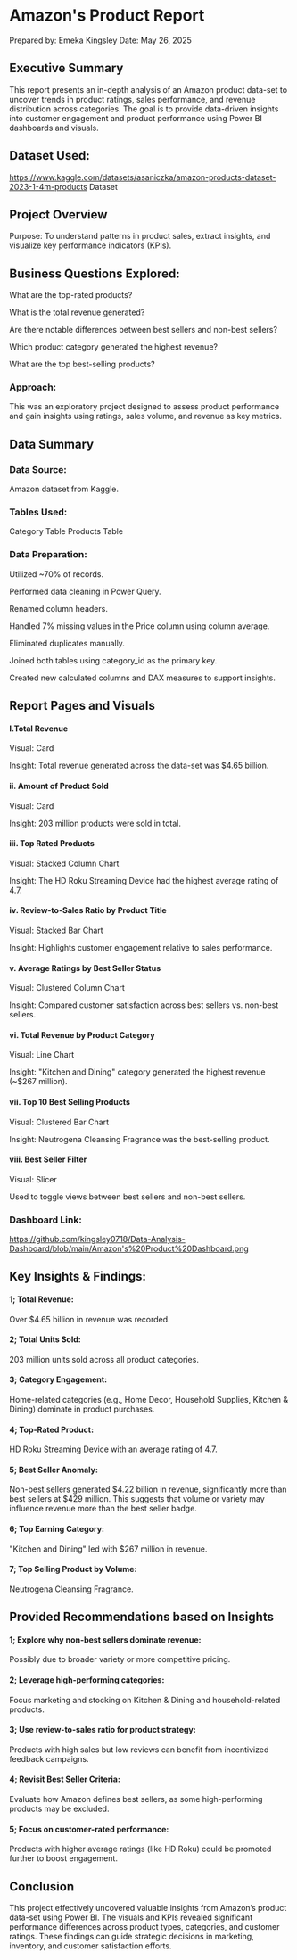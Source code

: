 # Amazon's Product Report
Prepared by: Emeka Kingsley
Date: May 26, 2025

## Executive Summary
This report presents an in-depth analysis of an Amazon product data-set to uncover trends in product ratings, sales performance, and revenue distribution across categories. The goal is to provide data-driven insights into customer engagement and product performance using Power BI dashboards and visuals.

## Dataset Used:
https://www.kaggle.com/datasets/asaniczka/amazon-products-dataset-2023-1-4m-products Dataset

## Project Overview
Purpose: To understand patterns in product sales, extract insights, and visualize key performance indicators (KPIs).

## Business Questions Explored:
What are the top-rated products?

What is the total revenue generated?

Are there notable differences between best sellers and non-best sellers?

Which product category generated the highest revenue?

What are the top best-selling products?

### Approach:
This was an exploratory project designed to assess product performance and gain insights using ratings, sales volume, and revenue as key metrics.

## Data Summary
### Data Source:
Amazon dataset from Kaggle.
### Tables Used:
Category Table
Products Table
### Data Preparation:
Utilized ~70% of records.

Performed data cleaning in Power Query.

Renamed column headers.

Handled 7% missing values in the Price column using column average.

Eliminated duplicates manually.

Joined both tables using category_id as the primary key.

Created new calculated columns and DAX measures to support insights.

## Report Pages and Visuals
#### I.Total Revenue

Visual: Card

Insight: Total revenue generated across the data-set was $4.65 billion.


#### ii. Amount of Product Sold

Visual: Card

Insight: 203 million products were sold in total.


#### iii. Top Rated Products

Visual: Stacked Column Chart

Insight: The HD Roku Streaming Device had the highest average rating of 4.7.


#### iv. Review-to-Sales Ratio by Product Title

Visual: Stacked Bar Chart

Insight: Highlights customer engagement relative to sales performance.


#### v. Average Ratings by Best Seller Status

Visual: Clustered Column Chart

Insight: Compared customer satisfaction across best sellers vs. non-best sellers.


#### vi. Total Revenue by Product Category

Visual: Line Chart

Insight: "Kitchen and Dining" category generated the highest revenue (~$267 million).


#### vii. Top 10 Best Selling Products

Visual: Clustered Bar Chart

Insight: Neutrogena Cleansing Fragrance was the best-selling product.


#### viii. Best Seller Filter

Visual: Slicer

Used to toggle views between best sellers and non-best sellers.

### Dashboard Link: 
https://github.com/kingsley0718/Data-Analysis-Dashboard/blob/main/Amazon's%20Product%20Dashboard.png

## Key Insights & Findings:
#### 1; Total Revenue:

Over $4.65 billion in revenue was recorded.


#### 2; Total Units Sold:

203 million units sold across all product categories.


#### 3; Category Engagement:
Home-related categories (e.g., Home Decor, Household Supplies, Kitchen & Dining) dominate in product purchases.


#### 4; Top-Rated Product:
HD Roku Streaming Device with an average rating of 4.7.


#### 5; Best Seller Anomaly: 

Non-best sellers generated $4.22 billion in revenue, significantly more than best sellers at $429 million. This suggests that volume or variety may influence revenue more than the best seller badge.


#### 6; Top Earning Category:

"Kitchen and Dining" led with $267 million in revenue.


#### 7; Top Selling Product by Volume:

Neutrogena Cleansing Fragrance.


## Provided Recommendations based on Insights

#### 1; Explore why non-best sellers dominate revenue: 

Possibly due to broader variety or more competitive pricing.


#### 2; Leverage high-performing categories: 

Focus marketing and stocking on Kitchen & Dining and household-related products.


#### 3; Use review-to-sales ratio for product strategy: 

Products with high sales but low reviews can benefit from incentivized feedback campaigns.


#### 4; Revisit Best Seller Criteria: 

Evaluate how Amazon defines best sellers, as some high-performing products may be excluded.


#### 5; Focus on customer-rated performance:
 Products with higher average ratings (like HD Roku) could be promoted further to boost engagement.

 
## Conclusion
This project effectively uncovered valuable insights from Amazon’s product data-set using Power BI. The visuals and KPIs revealed significant performance differences across product types, categories, and customer ratings. These findings can guide strategic decisions in marketing, inventory, and customer satisfaction efforts.



